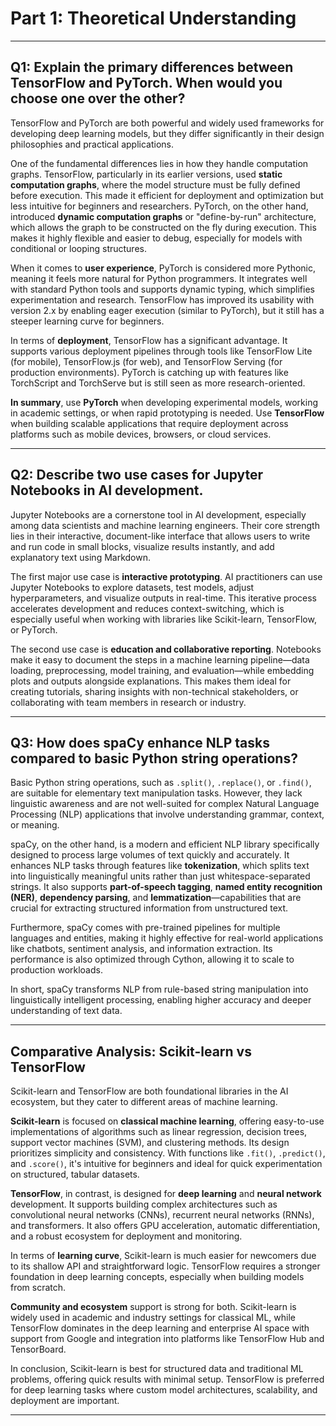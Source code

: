 # Part 1: Theoretical Understanding

---

## Q1: Explain the primary differences between TensorFlow and PyTorch. When would you choose one over the other?

TensorFlow and PyTorch are both powerful and widely used frameworks for developing deep learning models, but they differ significantly in their design philosophies and practical applications.

One of the fundamental differences lies in how they handle computation graphs. TensorFlow, particularly in its earlier versions, used **static computation graphs**, where the model structure must be fully defined before execution. This made it efficient for deployment and optimization but less intuitive for beginners and researchers. PyTorch, on the other hand, introduced **dynamic computation graphs** or "define-by-run" architecture, which allows the graph to be constructed on the fly during execution. This makes it highly flexible and easier to debug, especially for models with conditional or looping structures.

When it comes to **user experience**, PyTorch is considered more Pythonic, meaning it feels more natural for Python programmers. It integrates well with standard Python tools and supports dynamic typing, which simplifies experimentation and research. TensorFlow has improved its usability with version 2.x by enabling eager execution (similar to PyTorch), but it still has a steeper learning curve for beginners.

In terms of **deployment**, TensorFlow has a significant advantage. It supports various deployment pipelines through tools like TensorFlow Lite (for mobile), TensorFlow.js (for web), and TensorFlow Serving (for production environments). PyTorch is catching up with features like TorchScript and TorchServe but is still seen as more research-oriented.

**In summary**, use **PyTorch** when developing experimental models, working in academic settings, or when rapid prototyping is needed. Use **TensorFlow** when building scalable applications that require deployment across platforms such as mobile devices, browsers, or cloud services.

---

## Q2: Describe two use cases for Jupyter Notebooks in AI development.

Jupyter Notebooks are a cornerstone tool in AI development, especially among data scientists and machine learning engineers. Their core strength lies in their interactive, document-like interface that allows users to write and run code in small blocks, visualize results instantly, and add explanatory text using Markdown.

The first major use case is **interactive prototyping**. AI practitioners can use Jupyter Notebooks to explore datasets, test models, adjust hyperparameters, and visualize outputs in real-time. This iterative process accelerates development and reduces context-switching, which is especially useful when working with libraries like Scikit-learn, TensorFlow, or PyTorch.

The second use case is **education and collaborative reporting**. Notebooks make it easy to document the steps in a machine learning pipeline—data loading, preprocessing, model training, and evaluation—while embedding plots and outputs alongside explanations. This makes them ideal for creating tutorials, sharing insights with non-technical stakeholders, or collaborating with team members in research or industry.

---

## Q3: How does spaCy enhance NLP tasks compared to basic Python string operations?

Basic Python string operations, such as `.split()`, `.replace()`, or `.find()`, are suitable for elementary text manipulation tasks. However, they lack linguistic awareness and are not well-suited for complex Natural Language Processing (NLP) applications that involve understanding grammar, context, or meaning.

spaCy, on the other hand, is a modern and efficient NLP library specifically designed to process large volumes of text quickly and accurately. It enhances NLP tasks through features like **tokenization**, which splits text into linguistically meaningful units rather than just whitespace-separated strings. It also supports **part-of-speech tagging**, **named entity recognition (NER)**, **dependency parsing**, and **lemmatization**—capabilities that are crucial for extracting structured information from unstructured text.

Furthermore, spaCy comes with pre-trained pipelines for multiple languages and entities, making it highly effective for real-world applications like chatbots, sentiment analysis, and information extraction. Its performance is also optimized through Cython, allowing it to scale to production workloads.

In short, spaCy transforms NLP from rule-based string manipulation into linguistically intelligent processing, enabling higher accuracy and deeper understanding of text data.

---

## Comparative Analysis: Scikit-learn vs TensorFlow

Scikit-learn and TensorFlow are both foundational libraries in the AI ecosystem, but they cater to different areas of machine learning.

**Scikit-learn** is focused on **classical machine learning**, offering easy-to-use implementations of algorithms such as linear regression, decision trees, support vector machines (SVM), and clustering methods. Its design prioritizes simplicity and consistency. With functions like `.fit()`, `.predict()`, and `.score()`, it's intuitive for beginners and ideal for quick experimentation on structured, tabular datasets.

**TensorFlow**, in contrast, is designed for **deep learning** and **neural network** development. It supports building complex architectures such as convolutional neural networks (CNNs), recurrent neural networks (RNNs), and transformers. It also offers GPU acceleration, automatic differentiation, and a robust ecosystem for deployment and monitoring.

In terms of **learning curve**, Scikit-learn is much easier for newcomers due to its shallow API and straightforward logic. TensorFlow requires a stronger foundation in deep learning concepts, especially when building models from scratch.

**Community and ecosystem** support is strong for both. Scikit-learn is widely used in academic and industry settings for classical ML, while TensorFlow dominates in the deep learning and enterprise AI space with support from Google and integration into platforms like TensorFlow Hub and TensorBoard.

In conclusion, Scikit-learn is best for structured data and traditional ML problems, offering quick results with minimal setup. TensorFlow is preferred for deep learning tasks where custom model architectures, scalability, and deployment are important.

---

